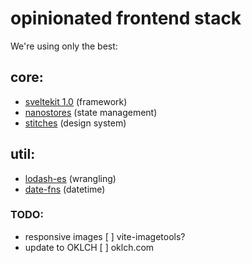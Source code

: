 # opinionated frontend stack

We're using only the best:

## core:

- [sveltekit 1.0](https://kit.svelte.dev/docs) (framework)
- [nanostores](https://github.com/nanostores/nanostores) (state management)
- [stitches](https://stitches.dev/docs/installation) (design system)

## util:

- [lodash-es](https://lodash.com/docs) (wrangling)
- [date-fns](https://date-fns.org/docs/) (datetime)

### TODO:

- responsive images
   [ ] vite-imagetools?
- update to OKLCH
   [ ] oklch.com